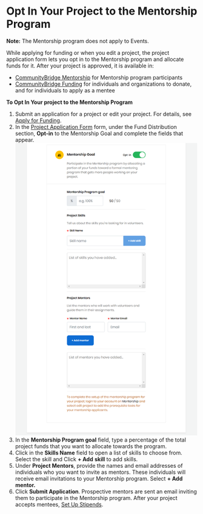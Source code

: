 # Opt In Your Project to the Mentorship Program

**Note:** The Mentorship program does not apply to Events.

While applying for funding or when you edit a project, the project application form lets you opt in to the Mentorship program and allocate funds for it. After your project is approved, it is available in:

* [CommunityBridge Mentorship](https://people.communitybridge.org/) for Mentorship program participants
* [CommunityBridge Funding](https://funding.communitybridge.org/) for individuals and organizations to donate, and for individuals to apply as a mentee

**To Opt In Your project to the Mentorship Program**

1. Submit an application for a project or edit your project. For details, see [Apply for Funding](../apply-for-funding/).
2. In the [Project Application Form](../project-application.md) form, under the Fund Distribution section, **Opt-in** to the Mentorship Goal and complete the fields that appear.                                                                                                                                                     ![](../../../.gitbook/assets/18088329.png)  
3. In the **Mentorship Program goal**  field, type a percentage of the total project funds that you want to allocate towards the program.
4. Click in the **Skills Name** field to open a list of skills to choose from. Select the skill and Click **+ Add** **skill** to add skills.
5. Under **Project Mentors**, provide the names and email addresses of individuals who you want to invite as mentors. These individuals will receive email invitations to your Mentorship program. Select **+ Add** **mentor.** 
6. Click **Submit Application**. Prospective mentors are sent an email inviting them to participate in the Mentorship program. After your project accepts mentees, [Set Up Stipends](set-up-a-stipend-for-a-mentee.md).

